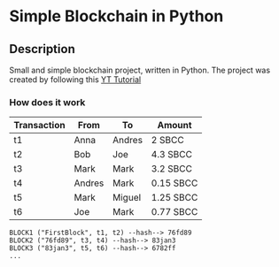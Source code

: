 # Simple Blockchain in Python
## Description

Small and simple blockchain project, written in Python. 
The project was created by following this [YT Tutorial](https://www.youtube.com/watch?v=pYasYyjByKI)


### How does it work

| Transaction | From   | To     | Amount    |
|-------------|--------|--------|-----------|
| t1          | Anna   | Andres | 2 SBCC    |
| t2          | Bob    | Joe    | 4.3 SBCC  |
| t3          | Mark   | Mark   | 3.2 SBCC  |
| t4          | Andres | Mark   | 0.15 SBCC |
| t5          | Mark   | Miguel | 1.25 SBCC |
| t6          | Joe    | Mark   | 0.77 SBCC |


```
BLOCK1 ("FirstBlock", t1, t2) --hash--> 76fd89
BLOCK2 ("76fd89", t3, t4) --hash--> 83jan3
BLOCK3 ("83jan3", t5, t6) --hash--> 6782ff
...

```